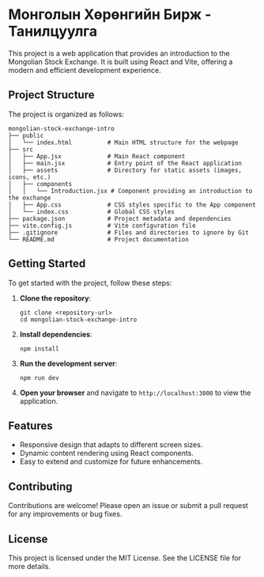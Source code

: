 # Монголын Хөрөнгийн Бирж - Танилцуулга

This project is a web application that provides an introduction to the Mongolian Stock Exchange. It is built using React and Vite, offering a modern and efficient development experience.

## Project Structure

The project is organized as follows:

```
mongolian-stock-exchange-intro
├── public
│   └── index.html          # Main HTML structure for the webpage
├── src
│   ├── App.jsx             # Main React component
│   ├── main.jsx            # Entry point of the React application
│   ├── assets              # Directory for static assets (images, icons, etc.)
│   ├── components
│   │   └── Introduction.jsx # Component providing an introduction to the exchange
│   ├── App.css             # CSS styles specific to the App component
│   └── index.css           # Global CSS styles
├── package.json            # Project metadata and dependencies
├── vite.config.js          # Vite configuration file
├── .gitignore              # Files and directories to ignore by Git
└── README.md               # Project documentation
```

## Getting Started

To get started with the project, follow these steps:

1. **Clone the repository**:
   ```
   git clone <repository-url>
   cd mongolian-stock-exchange-intro
   ```

2. **Install dependencies**:
   ```
   npm install
   ```

3. **Run the development server**:
   ```
   npm run dev
   ```

4. **Open your browser** and navigate to `http://localhost:3000` to view the application.

## Features

- Responsive design that adapts to different screen sizes.
- Dynamic content rendering using React components.
- Easy to extend and customize for future enhancements.

## Contributing

Contributions are welcome! Please open an issue or submit a pull request for any improvements or bug fixes.

## License

This project is licensed under the MIT License. See the LICENSE file for more details.